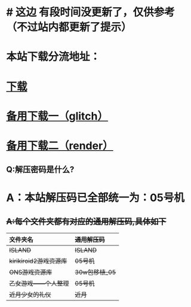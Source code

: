 # # 这边 有段时间没更新了，仅供参考（不过站内都更新了提示）

# 本站下载分流地址：

# [下载](https://05fx.022016.xyz)    

# [备用下载一（glitch）](https://05fx.glitch.me)  
# [备用下载二（render）](https://fx05.onrender.com)  
## Q:解压密码是什么?

# A：本站解压码已全部统一为：05号机

## ~~A:每个文件夹都有对应的通用解压码,具体如下~~
| ~~文件夹名~~ |~~通用解压码~~  |
|  :----- |  :----- |
| ~~ISLAND~~ | ~~ISLAND~~ |
|~~kirikiroid2游戏资源库~~  | ~~05号机~~ |
| ~~ONS游戏资源库~~ | ~~30w包移植_05~~ |
| ~~乙女游戏——个人整理~~ | ~~05号机~~ |
| ~~近月少女的礼仪~~ | ~~近月~~ |





